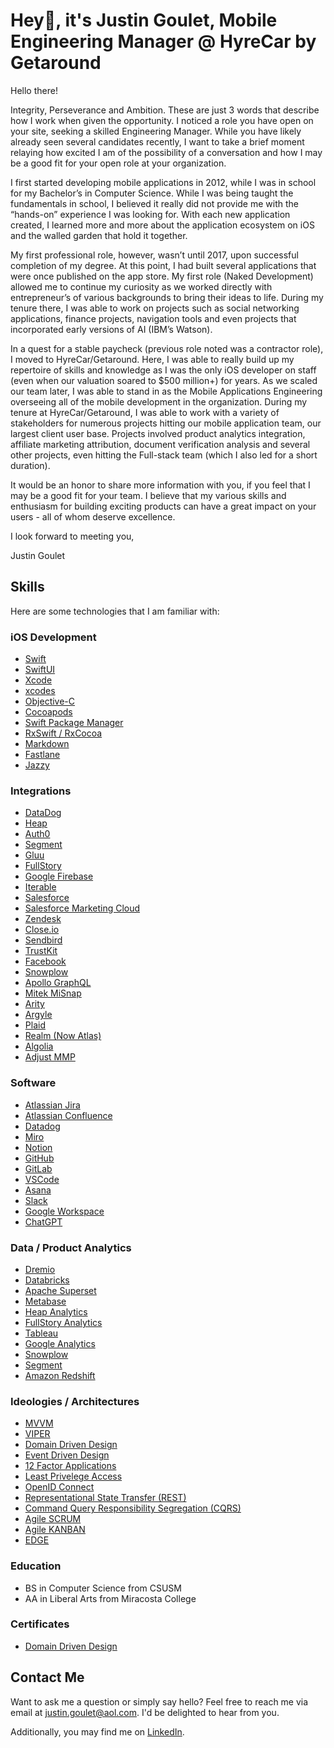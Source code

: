 # Hey👋, it's Justin Goulet, Mobile Engineering Manager @ HyreCar by Getaround

Hello there!

Integrity, Perseverance and Ambition. These are just 3 words that describe how I work
when given the opportunity. I noticed a role you have open on your site, seeking a skilled
Engineering Manager. While you have likely already seen several candidates recently, I
want to take a brief moment relaying how excited I am of the possibility of a conversation
and how I may be a good fit for your open role at your organization.

I first started developing mobile applications in 2012, while I was in school for my
Bachelor’s in Computer Science. While I was being taught the fundamentals in school, I
believed it really did not provide me with the “hands-on” experience I was looking for.
With each new application created, I learned more and more about the application
ecosystem on iOS and the walled garden that hold it together.

My first professional role, however, wasn’t until 2017, upon successful completion of my
degree. At this point, I had built several applications that were once published on the app
store. My first role (Naked Development) allowed me to continue my curiosity as we
worked directly with entrepreneur’s of various backgrounds to bring their ideas to life.
During my tenure there, I was able to work on projects such as social networking
applications, finance projects, navigation tools and even projects that incorporated early
versions of AI (IBM’s Watson).

In a quest for a stable paycheck (previous role noted was a contractor role), I moved to
HyreCar/Getaround. Here, I was able to really build up my repertoire of skills and
knowledge as I was the only iOS developer on staff (even when our valuation soared to
$500 million+) for years. As we scaled our team later, I was able to stand in as the Mobile
Applications Engineering overseeing all of the mobile development in the organization.
During my tenure at HyreCar/Getaround, I was able to work with a variety of stakeholders
for numerous projects hitting our mobile application team, our largest client user base.
Projects involved product analytics integration, affiliate marketing attribution, document
verification analysis and several other projects, even hitting the Full-stack team (which I
also led for a short duration).

It would be an honor to share more information with you, if you feel that I may be a good
fit for your team. I believe that my various skills and enthusiasm for building exciting
products can have a great impact on your users - all of whom deserve excellence.


I look forward to meeting you,

Justin Goulet

## Skills

Here are some technologies that I am familiar with:

### iOS Development

- [Swift](https://www.swift.org)
- [SwiftUI](https://developer.apple.com/xcode/swiftui/)
- [Xcode](https://developer.apple.com/xcode/)
- [xcodes](https://www.xcodes.app)
- [Objective-C](https://developer.apple.com/library/archive/documentation/Cocoa/Conceptual/ProgrammingWithObjectiveC/Introduction/Introduction.html)
- [Cocoapods](https://cocoapods.org)
- [Swift Package Manager](https://www.swift.org/documentation/package-manager/)
- [RxSwift / RxCocoa](https://github.com/ReactiveX/RxSwift)
- [Markdown](https://daringfireball.net/projects/markdown/)
- [Fastlane](https://fastlane.tools)
- [Jazzy](https://github.com/realm/jazzy)

### Integrations

- [DataDog](https://www.datadoghq.com)
- [Heap](https://www.heap.io)
- [Auth0](https://auth0.com)
- [Segment](https://segment.com)
- [Gluu](https://gluu.org)
- [FullStory](https://www.fullstory.com)
- [Google Firebase](https://firebase.google.com)
- [Iterable](https://iterable.com)
- [Salesforce](https://www.salesforce.com)
- [Salesforce Marketing Cloud](https://www.salesforce.com/cx/)
- [Zendesk](https://www.zendesk.com)
- [Close.io](https://www.close.com)
- [Sendbird](https://sendbird.com)
- [TrustKit](https://datatheorem.github.io/TrustKit/documentation/index.html)
- [Facebook](https://developers.facebook.com)
- [Snowplow](https://snowplow.io)
- [Apollo GraphQL](https://www.apollographql.com)
- [Mitek MiSnap](https://www.miteksystems.com/mobile-capture)
- [Arity](https://arity.com)
- [Argyle](https://argyle.com)
- [Plaid](https://plaid.com)
- [Realm (Now Atlas)](https://www.mongodb.com/docs/atlas/device-sdks/)
- [Algolia](https://www.algolia.com)
- [Adjust MMP](https://www.adjust.com)

### Software

- [Atlassian Jira](https://jira.atlassian.com)
- [Atlassian Confluence](https://www.atlassian.com/software/confluence)
- [Datadog](https://www.datadoghq.com)
- [Miro](https://miro.com)
- [Notion](https://www.notion.com)
- [GitHub](https://github.com)
- [GitLab](https://about.gitlab.com)
- [VSCode](https://code.visualstudio.com)
- [Asana](https://asana.com)
- [Slack](https://slack.com)
- [Google Workspace](https://workspace.google.com)
- [ChatGPT](https://chatgpt.com)

### Data / Product Analytics

- [Dremio](https://www.dremio.com)
- [Databricks](https://www.databricks.com)
- [Apache Superset](https://superset.apache.org)
- [Metabase](https://www.metabase.com)
- [Heap Analytics](https://www.heap.io)
- [FullStory Analytics](https://www.fullstory.com)
- [Tableau](https://www.tableau.com)
- [Google Analytics](https://marketingplatform.google.com/about/analytics/)
- [Snowplow](https://snowplow.io)
- [Segment](https://segment.com)
- [Amazon Redshift](https://aws.amazon.com/redshift/)

### Ideologies / Architectures

- [MVVM](https://en.wikipedia.org/wiki/Model–view–viewmodel)
- [VIPER](https://medium.com/@pinarkocak/understanding-viper-pattern-619fa9a0b1f1)
- [Domain Driven Design](https://domaindrivendesign.org)
- [Event Driven Design](https://en.wikipedia.org/wiki/Event-driven_programming)
- [12 Factor Applications](https://12factor.net)
- [Least Privelege Access](https://www.crowdstrike.com/en-us/cybersecurity-101/identity-protection/principle-of-least-privilege-polp/)
- [OpenID Connect](https://openid.net/specs/openid-connect-core-1_0.html#Introduction)
- [Representational State Transfer (REST)](https://en.wikipedia.org/wiki/REST)
- [Command Query Responsibility Segregation (CQRS)](https://en.wikipedia.org/wiki/Command_Query_Responsibility_Segregation)
- [Agile SCRUM](https://www.scrum.org)
- [Agile KANBAN](https://en.wikipedia.org/wiki/Kanban)
- [EDGE]()

### Education

- BS in Computer Science from CSUSM
- AA in Liberal Arts from Miracosta College

### Certificates

- [Domain Driven Design](https://www.linkedin.com/learning/software-architecture-domain-driven-design/better-apps-with-domain-driven-design)

## Contact Me

Want to ask me a question or simply say hello? Feel free to reach me via email at [justin.goulet@aol.com](mailto:justin.goulet+portfolio@aol.com). I'd be delighted to hear from you.

Additionally, you may find me on [LinkedIn](https://linkedin.com/in/jstngoulet).
